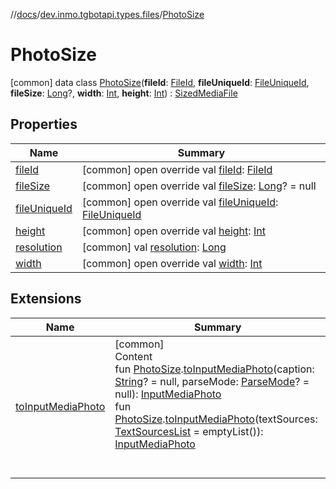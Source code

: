 //[docs](../../../index.md)/[dev.inmo.tgbotapi.types.files](../index.md)/[PhotoSize](index.md)



# PhotoSize  
 [common] data class [PhotoSize](index.md)(**fileId**: [FileId](../../dev.inmo.tgbotapi.requests.abstracts/-file-id/index.md), **fileUniqueId**: [FileUniqueId](../../dev.inmo.tgbotapi.types/index.md#%5Bdev.inmo.tgbotapi.types%2FFileUniqueId%2F%2F%2FPointingToDeclaration%2F%5D%2FClasslikes%2F625018081), **fileSize**: [Long](https://kotlinlang.org/api/latest/jvm/stdlib/kotlin/-long/index.html)?, **width**: [Int](https://kotlinlang.org/api/latest/jvm/stdlib/kotlin/-int/index.html), **height**: [Int](https://kotlinlang.org/api/latest/jvm/stdlib/kotlin/-int/index.html)) : [SizedMediaFile](../../dev.inmo.tgbotapi.types.files.abstracts/-sized-media-file/index.md)   


## Properties  
  
|  Name |  Summary | 
|---|---|
| <a name="dev.inmo.tgbotapi.types.files/PhotoSize/fileId/#/PointingToDeclaration/"></a>[fileId](file-id.md)| <a name="dev.inmo.tgbotapi.types.files/PhotoSize/fileId/#/PointingToDeclaration/"></a> [common] open override val [fileId](file-id.md): [FileId](../../dev.inmo.tgbotapi.requests.abstracts/-file-id/index.md)   <br>|
| <a name="dev.inmo.tgbotapi.types.files/PhotoSize/fileSize/#/PointingToDeclaration/"></a>[fileSize](file-size.md)| <a name="dev.inmo.tgbotapi.types.files/PhotoSize/fileSize/#/PointingToDeclaration/"></a> [common] open override val [fileSize](file-size.md): [Long](https://kotlinlang.org/api/latest/jvm/stdlib/kotlin/-long/index.html)? = null   <br>|
| <a name="dev.inmo.tgbotapi.types.files/PhotoSize/fileUniqueId/#/PointingToDeclaration/"></a>[fileUniqueId](file-unique-id.md)| <a name="dev.inmo.tgbotapi.types.files/PhotoSize/fileUniqueId/#/PointingToDeclaration/"></a> [common] open override val [fileUniqueId](file-unique-id.md): [FileUniqueId](../../dev.inmo.tgbotapi.types/index.md#%5Bdev.inmo.tgbotapi.types%2FFileUniqueId%2F%2F%2FPointingToDeclaration%2F%5D%2FClasslikes%2F625018081)   <br>|
| <a name="dev.inmo.tgbotapi.types.files/PhotoSize/height/#/PointingToDeclaration/"></a>[height](height.md)| <a name="dev.inmo.tgbotapi.types.files/PhotoSize/height/#/PointingToDeclaration/"></a> [common] open override val [height](height.md): [Int](https://kotlinlang.org/api/latest/jvm/stdlib/kotlin/-int/index.html)   <br>|
| <a name="dev.inmo.tgbotapi.types.files/PhotoSize/resolution/#/PointingToDeclaration/"></a>[resolution](resolution.md)| <a name="dev.inmo.tgbotapi.types.files/PhotoSize/resolution/#/PointingToDeclaration/"></a> [common] val [resolution](resolution.md): [Long](https://kotlinlang.org/api/latest/jvm/stdlib/kotlin/-long/index.html)   <br>|
| <a name="dev.inmo.tgbotapi.types.files/PhotoSize/width/#/PointingToDeclaration/"></a>[width](width.md)| <a name="dev.inmo.tgbotapi.types.files/PhotoSize/width/#/PointingToDeclaration/"></a> [common] open override val [width](width.md): [Int](https://kotlinlang.org/api/latest/jvm/stdlib/kotlin/-int/index.html)   <br>|


## Extensions  
  
|  Name |  Summary | 
|---|---|
| <a name="dev.inmo.tgbotapi.types.InputMedia//toInputMediaPhoto/dev.inmo.tgbotapi.types.files.PhotoSize#kotlin.String?#dev.inmo.tgbotapi.types.ParseMode.ParseMode?/PointingToDeclaration/"></a>[toInputMediaPhoto](../../dev.inmo.tgbotapi.types.InputMedia/to-input-media-photo.md)| <a name="dev.inmo.tgbotapi.types.InputMedia//toInputMediaPhoto/dev.inmo.tgbotapi.types.files.PhotoSize#kotlin.String?#dev.inmo.tgbotapi.types.ParseMode.ParseMode?/PointingToDeclaration/"></a>[common]  <br>Content  <br>fun [PhotoSize](index.md).[toInputMediaPhoto](../../dev.inmo.tgbotapi.types.InputMedia/to-input-media-photo.md)(caption: [String](https://kotlinlang.org/api/latest/jvm/stdlib/kotlin/-string/index.html)? = null, parseMode: [ParseMode](../../dev.inmo.tgbotapi.types.ParseMode/-parse-mode/index.md)? = null): [InputMediaPhoto](../../dev.inmo.tgbotapi.types.InputMedia/-input-media-photo/index.md)  <br>fun [PhotoSize](index.md).[toInputMediaPhoto](../../dev.inmo.tgbotapi.types.InputMedia/to-input-media-photo.md)(textSources: [TextSourcesList](../../dev.inmo.tgbotapi.CommonAbstracts/index.md#%5Bdev.inmo.tgbotapi.CommonAbstracts%2FTextSourcesList%2F%2F%2FPointingToDeclaration%2F%5D%2FClasslikes%2F625018081) = emptyList()): [InputMediaPhoto](../../dev.inmo.tgbotapi.types.InputMedia/-input-media-photo/index.md)  <br><br><br>|

